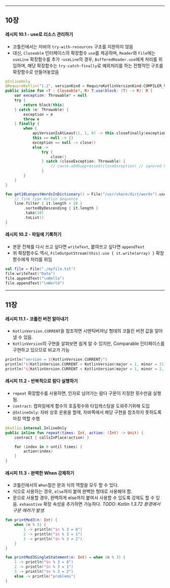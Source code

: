 

----
## 10장
#### 레시피 10.1 - use로 리소스 관리하기
- 코틀린에서는 자바의 `try-with-resources` 구조를 지원하지 않음
- 대신, `Closeable` 인터페이스의 확장함수 `use`를 제공하며, `Reader`와 `File`에는 `useLine` 확장함수를 추가
-`useLine`의 경우, `BufferedReader.use`에게 처리를 위임하며, 해당 확장함수는 `try-catch-finally`로 예외처리를 하는 전형적인 구조를 확장함수로 만들어놓았음
```kotlin
@InlineOnly
@RequireKotlin("1.2", versionKind = RequireKotlinVersionKind.COMPILER_VERSION, message = "Requires newer compiler version to be inlined correctly.")
public inline fun <T : Closeable?, R> T.use(block: (T) -> R): R {
    var exception: Throwable? = null
    try {
        return block(this)
    } catch (e: Throwable) {
        exception = e
        throw e
    } finally {
        when {
            apiVersionIsAtLeast(1, 1, 0) -> this.closeFinally(exception)
            this == null -> {}
            exception == null -> close()
            else ->
                try {
                    close()
                } catch (closeException: Throwable) {
                    // cause.addSuppressed(closeException) // ignored here
                }
        }
    }
}
```

```kotlin
fun get10LongestWordsInDictionary() = File("/usr/share/dict/words").useLines { line ->
    // line type Kotlin Sequence
    line.filter { it.length > 20 }
        .sortedByDescending { it.length }
        .take(10)
        .toList()
}
```

#### 레시피 10.2 - 파일에 기록하기
- 본문 전체를 다시 쓰고 싶다면 `writeText`, 붙여쓰고 싶다면 `appendText`
- 위 확장함수도 역시, `FileOutputStream(this).use { it.write(array) }` 확장함수에게 처리를 위임
```kotlin
val file = File("./myfile.txt")
file.writeText("Data")
file.appendText("\nHello")
file.appendText("\nWorld")
```

----
## 11장
#### 레시피 11.1 - 코틀린 버전 알아내기
- `KotlinVersion.CURRENT`을 참조하면 시멘틱버져닝 형태의 코틀린 버젼 값을 알아낼 수 있음.
- `KotlinVersion`의 구현을 살펴보면 쉽게 알 수 있지만, Comparable 인터페이스를 구현하고 있으므로 비교가 가능
```kotlin
println("version = ${KotlinVersion.CURRENT}")
println("${KotlinVersion.CURRENT < KotlinVersion(major = 1, minor = 2)}")
println("${KotlinVersion.CURRENT < KotlinVersion(major = 1, minor = 2, patch = 41)}")
```

#### 레시피 11.2 - 반복적으로 람다 실행하기
- `repeat` 확장함수를 사용하면, 인자로 넘어가는 람다 구문이 지정한 횟수만큼 실행됨.
- `contract`: 컴파일에게 함수의 호출횟수와 타입캐스팅을 도와주기위해 도입
- `@InlineOnly`: 자바 상호 운용을 할때, 자바쪽에서 해당 구현을 참조하지 못하도록 마킹 역할 수행

```kotlin
@kotlin.internal.InlineOnly
public inline fun repeat(times: Int, action: (Int) -> Unit) {
    contract { callsInPlace(action) }

    for (index in 0 until times) {
        action(index)
    }
}
```

#### 레시피 11.3 - 완벽한 When 강제하기
- 코틀린에서의 `When`절은 문과 식의 역할을 모두 할 수 있다.
- 식으로 사용하는 경우, `else`까지 붙여 완벽한 형태로 사용해야 함.
- 문으로 사용할 경우, 완벽하게 else까지 붙여서 사용할 수 있도록 강제도 할 수 있음. `exhaustive` 확장 속성을 추가하면 가능하다.
  *TODO: Kotlin 1.3.72 환경에서 구문 에러가 발생.*
```kotlin
fun printMod3(n: Int) {
    when (n % 3) {
        1 -> println("$n % 3 = 0")
        2 -> println("$n % 3 = 1")
        3 -> println("$n % 3 = 2")
    }
}

fun printMod3SingleStatement(n: Int) = when (n % 3) {
    1 -> println("$n % 3 = 0")
    2 -> println("$n % 3 = 1")
    3 -> println("$n % 3 = 2")
    else -> println("problems")
}
```